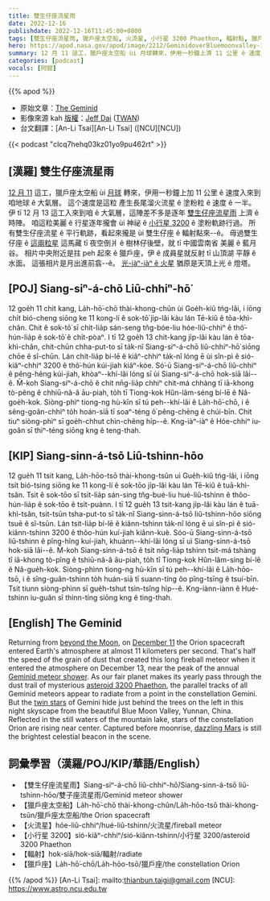 ```yaml
---
title: 雙生仔座流星雨
date: 2022-12-16
publishdate: 2022-12-16T11:45:00+0800
tags: [雙生仔座流星雨, 獵戶座太空船, 火流星, 小行星 3200 Phaethon, 輻射點, 獵戶座]
hero: https://apod.nasa.gov/apod/image/2212/GeminidoverBluemoonvalley-1024.jpg
summary: 12 月 11 這工，獵戶座太空船 ùi 月球轉來，伊用一秒鐘上濟 11 公里 ê 速度入來到咱地球 ê 大氣層。
categories: [podcast]
vocals: [阿錕]
---
```


{{% apod %}}

- 原始文章：[The Geminid](https://apod.nasa.gov/apod/ap221216.html)
- 影像來源 kah [版權][copyright]：[Jeff Dai](http://www.twanight.org/Dai) ([TWAN](http://www.twanight.org/))
- 台文翻譯：[An-Li Tsai][An-Li Tsai] ([NCU][NCU])

{{< podcast "clcq7hehq03kz01yo9pu462rt" >}}

## [漢羅] 雙生仔座流星雨
[12 月 11][December 11] 這工，獵戶座太空船 ùi [月球][beyond the Moon t] 轉來，伊用一秒鐘上加 11 公里 ê 速度入來到咱地球 ê 大氣層。
這个速度是這粒 產生長尾溜火流星 ê 塗粉粒 ê 速度 ê 一半。
伊 tī 12 月 13 這工入來到咱 ê 大氣層，這陣差不多是逐年 [雙生仔座流星雨][Geminid meteor shower] 上濟 ê 時陣。
咱這粒美麗 ê 行星逐年攏會 ùi 神祕 ê [小行星 3200][asteroid 3200 Phaethon] ê 塗粉軌跡行過。
所有雙生仔座流星 ê 平行軌跡，看起來攏是 ùi 雙生仔座 ê 輻射點來--ê。
毋過雙生仔座 ê [這兩粒星][twin stars] 這馬藏 tī 夜空倒爿 ê 樹林仔後壁，就 tī 中國雲南省 美麗 ê 藍月谷。
相片中央附近是拄 peh 起來 ê 獵戶座，伊 ê 成員星就反射 tī 山頂湖 平靜 ê 水面。
這張相片是月出進前翕--ê。
[光-iàⁿ-iàⁿ ê 火星][dazzling Mars t] 猶原是天頂上光 ê 燈塔。


## [POJ] Siang-siⁿ-á-chō Liû-chhiⁿ-hō͘
12 goe̍h 11 chit kang, La̍h-hō͘-chō thài-khong-chûn ùi Goe̍h-kiû tńg-lâi, i iōng chi̍t bió-cheng siōng ke 11 kong-lí ê sok-tō͘ ji̍p-lâi kàu lán Tē-kiû ê tōa-khì-chân.
Chit ê sok-tō͘ sī chit-lia̍p sán-seng tn̂g-bóe-liu hóe-liû-chhiⁿ ê thô͘-hún-lia̍p ê sok-tō͘ ê chi̍t-pòaⁿ.
I tī 12 goe̍h 13 chit-kang ji̍p-lâi kàu lán ê tōa-khì-chân, chit-chūn chha-put-to sī ta̍k-nî Siang-siⁿ-á-chō liû-chhiⁿ-hō͘ siōng chōe ê sî-chūn.
Lán chit-lia̍p bí-lē ê kiâⁿ-chhiⁿ ta̍k-nî lóng ē ùi sîn-pì ê sió-kiâⁿ-chhiⁿ 3200 ê thô͘-hún kúi-jiah kiâⁿ-kòe.
Só͘-ū Siang-siⁿ-á-chō liû-chhiⁿ ê pêng-hêng kúi-jiah, khòaⁿ--khí-lâi lóng sī ùi Siang-siⁿ-á-chō hok-siā lâi--ê.
M̄-koh Siang-siⁿ-á-chō ê chit nn̄g-lia̍p chhiⁿ chit-má chhàng tī iā-khong tò-pêng ê chhiū-nâ-â āu-piah, to̍h tī Tiong-kok Hûn-lâm-séng bí-lē ê Nâ-goe̍h-kok.
Siòng-phìⁿ tiong-ng hù-kīn sī tú peh--khí-lâi ê La̍h-hō͘-chō, i ê sêng-goân-chhiⁿ to̍h hoán-siā tī soaⁿ-téng ô͘ pêng-chēng ê chúi-bīn.
Chit tiuⁿ siòng-phìⁿ sī goe̍h-chhut chìn-chêng hi̍p--ê.
Kng-iàⁿ-iàⁿ ê Hóe-chhiⁿ iu-goân sī thiⁿ-téng siōng kng ê teng-thah.


## [KIP] Siang-sinn-á-tsō Liû-tshinn-hōo
12 gue̍h 11 tsit kang, La̍h-hōo-tsō thài-khong-tsûn uì Gue̍h-kiû tńg-lâi, i iōng tsi̍t bió-tsing siōng ke 11 kong-lí ê sok-tōo ji̍p-lâi kàu lán Tē-kiû ê tuā-khì-tsân.
Tsit ê sok-tōo sī tsit-lia̍p sán-sing tn̂g-bué-liu hué-liû-tshinn ê thôo-hún-lia̍p ê sok-tōo ê tsi̍t-puànn.
I tī 12 gue̍h 13 tsit-kang ji̍p-lâi kàu lán ê tuā-khì-tsân, tsit-tsūn tsha-put-to sī ta̍k-nî Siang-sinn-á-tsō liû-tshinn-hōo siōng tsuē ê sî-tsūn.
Lán tsit-lia̍p bí-lē ê kiânn-tshinn ta̍k-nî lóng ē uì sîn-pì ê sió-kiânn-tshinn 3200 ê thôo-hún kuí-jiah kiânn-kuè.
Sóo-ū Siang-sinn-á-tsō liû-tshinn ê pîng-hîng kuí-jiah, khuànn--khí-lâi lóng sī uì Siang-sinn-á-tsō hok-siā lâi--ê.
M̄-koh Siang-sinn-á-tsō ê tsit nn̄g-lia̍p tshinn tsit-má tshàng tī iā-khong tò-pîng ê tshiū-nâ-â āu-piah, to̍h tī Tiong-kok Hûn-lâm-síng bí-lē ê Nâ-gue̍h-kok.
Siòng-phìnn tiong-ng hù-kīn sī tú peh--khí-lâi ê La̍h-hōo-tsō, i ê sîng-guân-tshinn to̍h huán-siā tī suann-tíng ôo pîng-tsīng ê tsuí-bīn.
Tsit tiunn siòng-phìnn sī gue̍h-tshut tsìn-tsîng hi̍p--ê.
Kng-iànn-iànn ê Hué-tshinn iu-guân sī thinn-tíng siōng kng ê ting-thah.

## [English] The Geminid
Returning from [beyond the Moon][beyond the Moon e], on [December 11][December 11] the Orion spacecraft entered Earth's atmosphere at almost 11 kilometers per second.
That's half the speed of the grain of dust that created this long fireball meteor when it entered the atmosphere on December 13, near the peak of the annual [Geminid meteor shower][Geminid meteor shower].
As our fair planet makes its yearly pass through the dust trail of mysterious [asteroid 3200 Phaethon][asteroid 3200 Phaethon], the parallel tracks of all Geminid meteors appear to radiate from a point in the constellation Gemini.
But the [twin stars][twin stars] of Gemini hide just behind the trees on the left in this night skyscape from the beautiful Blue Moon Valley, Yunnan, China.
Reflected in the still waters of the mountain lake, stars of the constellation Orion are rising near center.
Captured before moonrise, [dazzling Mars][dazzling Mars e] is still the brightest celestial beacon in the scene.

## 詞彙學習（漢羅/POJ/KIP/華語/English）
- 【雙生仔座流星雨】Siang-siⁿ-á-chō liû-chhiⁿ-hō͘/Siang-sinn-á-tsō liû-tshinn-hōo/雙子座流星雨/Geminid meteor shower
- 【獵戶座太空船】La̍h-hō͘-chō thài-khong-chûn/La̍h-hōo-tsō thài-khong-tsûn/獵戶座太空船/the Orion spacecraft
- 【火流星】hóe-liû-chhiⁿ/hué-liû-tshinn/火流星/fireball meteor
- 【小行星 3200】sió-kiâⁿ-chhiⁿ/sió-kiânn-tshinn/小行星 3200/asteroid 3200 Phaethon
- 【輻射】hok-siā/hok-siā/輻射/radiate
- 【獵戶座】La̍h-hō͘-chō/La̍h-hōo-tsō/獵戶座/the constellation Orion


{{% /apod %}}
[An-Li Tsai]: mailto:thianbun.taigi@gmail.com
[NCU]: https://www.astro.ncu.edu.tw

[copyright]: https://apod.nasa.gov/apod/fap/lib/about_apod.html#srapply
[License]: https://creativecommons.org/licenses/by/2.0/

[beyond the Moon e]:https://apod.nasa.gov/apod/ap221201.html
[beyond the Moon t]:https://apod.tw/daily/20221201/
[December 11]:https://www.nasa.gov/press-release/splashdown-nasa-s-orion-returns-to-earth-after-historic-moon-mission
[Geminid meteor shower]:https://earthsky.org/astronomy-essentials/everything-you-need-to-know-geminid-meteor-shower/
[asteroid 3200 Phaethon]:https://www.nasa.gov/centers/marshall/news/lunar/phaethon.html
[twin stars]:https://apod.nasa.gov/apod/ap170516.html
[dazzling Mars e]:https://apod.nasa.gov/apod/ap221215.html
[dazzling Mars t]:https://apod.tw/apod/20221215/


